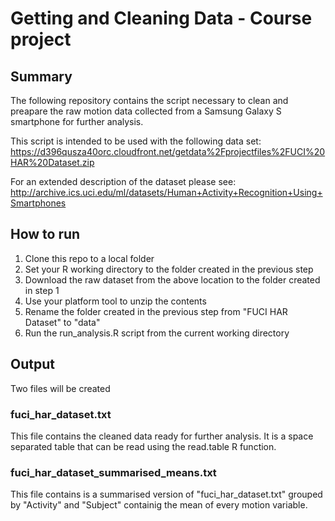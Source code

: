 # Getting and Cleaning Data - Course project

## Summary
The following repository contains the script necessary to clean and preapare the raw motion data collected from a Samsung Galaxy S smartphone for further analysis.

This script is intended to be used with the following data set:
<https://d396qusza40orc.cloudfront.net/getdata%2Fprojectfiles%2FUCI%20HAR%20Dataset.zip>

For an extended description of the dataset please see:
<http://archive.ics.uci.edu/ml/datasets/Human+Activity+Recognition+Using+Smartphones>

## How to run
1. Clone this repo to a local folder
2. Set your R working directory to the folder created in the previous step
3. Download the raw dataset from the above location to the folder created in step 1
2. Use your platform tool to unzip the contents
3. Rename the folder created in the previous step from "FUCI HAR Dataset" to "data"
4. Run the run_analysis.R script from the current working directory

## Output
Two files will be created

### fuci_har_dataset.txt
This file contains the cleaned data ready for further analysis. It is a space separated table that can be read using the read.table R function.

### fuci_har_dataset_summarised_means.txt
This file contains is a summarised version of "fuci_har_dataset.txt" grouped by "Activity" and
"Subject" containig the mean of every motion variable.
